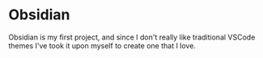 # Obsidian

Obsidian is my first project, and since I don't really like traditional VSCode themes
I've took it upon myself to create one that I love.
